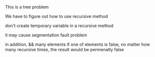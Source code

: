 This is a tree problem

We have to figure out how to use recursive method

don't create temporary variable in a recursive method 

it may cause segmentation fault problem

in addition,  && many elements if one of elements is false, no matter how many
recursive times, the result would be permenatly false
